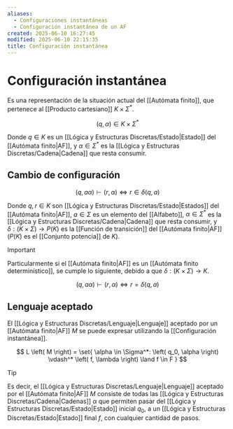 ```yaml
---
aliases:
  - Configuraciones instantáneas
  - Configuración instantánea de un AF
created: 2025-06-10 16:27:45
modified: 2025-06-10 22:15:35
title: Configuración instantánea
---
```


# Configuración instantánea

Es una representación de la situación actual del [[Autómata finito]], que pertenece al [[Producto cartesiano]] $K \times \Sigma^*$.

$$
\left( q, \alpha \right) \in K \times \Sigma^*
$$

Donde $q \in K$ es un [[Lógica y Estructuras Discretas/Estado|Estado]] del [[Autómata finito|AF]], y $\alpha \in \Sigma^*$ es la [[Lógica y Estructuras Discretas/Cadena|Cadena]] que resta consumir.

## Cambio de configuración

$$
\left( q, a\alpha \right) \vdash \left( r, \alpha \right)
\Leftrightarrow
r \in \delta \left( q, a \right)
$$

Donde $q, r \in K$ son [[Lógica y Estructuras Discretas/Estado|Estados]] del [[Autómata finito|AF]], $a \in \Sigma$ es un elemento del [[Alfabeto]], $\alpha \in \Sigma^*$ es la [[Lógica y Estructuras Discretas/Cadena|Cadena]] que resta consumir, y $\delta: \left( K \times \Sigma \right) \to P(K)$ es la [[Función de transición]] del [[Autómata finito|AF]] ($P(K)$ es el [[Conjunto potencia]] de $K$).

> [!important]
> Particularmente si el [[Autómata finito|AF]] es un [[Autómata finito determinístico]], se cumple lo siguiente, debido a que $\delta: \left( K \times \Sigma \right) \to K$.
>
> $$
> \left( q, a\alpha \right) \vdash \left( r, \alpha \right)
> \Leftrightarrow
> r = \delta \left( q, a \right)
> $$

## Lenguaje aceptado

El [[Lógica y Estructuras Discretas/Lenguaje|Lenguaje]] aceptado por un [[Autómata finito|AF]] $M$ se puede expresar utilizando la [[Configuración instantánea]].

$$
L \left( M \right) =
\set{ \alpha \in \Sigma^*: \left( q_0, \alpha \right) \vdash^* \left( f, \lambda \right) \land f \in F }
$$

> [!tip]
> Es decir, el [[Lógica y Estructuras Discretas/Lenguaje|Lenguaje]] aceptado por el [[Autómata finito|AF]] $M$ consiste de todas las [[Lógica y Estructuras Discretas/Cadena|Cadenas]] $\alpha$ que permiten pasar del [[Lógica y Estructuras Discretas/Estado|Estado]] inicial $q_0$, a un [[Lógica y Estructuras Discretas/Estado|Estado]] final $f$, con cualquier cantidad de pasos.

